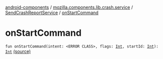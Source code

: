 [android-components](../../index.md) / [mozilla.components.lib.crash.service](../index.md) / [SendCrashReportService](index.md) / [onStartCommand](./on-start-command.md)

# onStartCommand

`fun onStartCommand(intent: <ERROR CLASS>, flags: `[`Int`](https://kotlinlang.org/api/latest/jvm/stdlib/kotlin/-int/index.html)`, startId: `[`Int`](https://kotlinlang.org/api/latest/jvm/stdlib/kotlin/-int/index.html)`): `[`Int`](https://kotlinlang.org/api/latest/jvm/stdlib/kotlin/-int/index.html) [(source)](https://github.com/mozilla-mobile/android-components/blob/master/components/lib/crash/src/main/java/mozilla/components/lib/crash/service/SendCrashReportService.kt#L33)